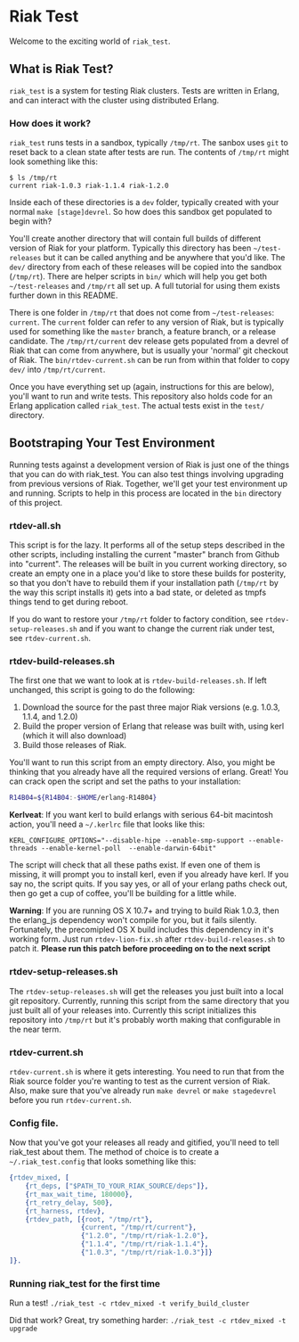 # Riak Test
Welcome to the exciting world of `riak_test`. 

## What is Riak Test?

`riak_test` is a system for testing Riak clusters. Tests are written
in Erlang, and can interact with the cluster using distributed Erlang.

### How does it work?

`riak_test` runs tests in a sandbox, typically `/tmp/rt`. The sanbox
uses `git` to reset back to a clean state after tests are run. The
contents of `/tmp/rt` might look something like this:

```
$ ls /tmp/rt
current riak-1.0.3 riak-1.1.4 riak-1.2.0
```

Inside each of these directories is a `dev` folder, typically
created with your normal `make [stage]devrel`. So how does
this sandbox get populated to begin with?

You'll create another directory that will contain full builds
of different version of Riak for your platform. Typically this directory
has been `~/test-releases` but it can be called anything and be anywhere
that you'd like. The `dev/` directory from each of these
releases will be copied into the sandbox (`/tmp/rt`).
There are helper scripts in `bin/` which will
help you get both `~/test-releases` and `/tmp/rt` all set up. A full
tutorial for using them exists further down in this README.

There is one folder in `/tmp/rt` that does not come from
`~/test-releases`: `current`. The `current` folder can refer
to any version of Riak, but is typically used for something
like the `master` branch, a feature branch, or a release candidate.
The `/tmp/rt/current` dev release gets populated from a devrel of Riak
that can come from anywhere, but is usually your 'normal' git checkout
of Riak. The `bin/rtdev-current.sh` can be run from within that folder
to copy `dev/` into `/tmp/rt/current`.

Once you have everything set up (again, instructions for this are below),
you'll want to run and write tests. This repository also holds code for
an Erlang application called `riak_test`. The actual tests exist in
the `test/` directory.

## Bootstraping Your Test Environment

Running tests against a
development version of Riak is just one of the things that you can do
with riak_test. You can also test things involving upgrading from
previous versions of Riak. Together, we'll get your test environment
up and running. Scripts to help in this process are located in the
`bin` directory of this project.

### rtdev-all.sh

This script is for the lazy. It performs all of the setup steps described
in the other scripts, including installing the current "master" branch from
Github into "current". The releases will be built in you current working
directory, so create an empty one in a place you'd like to store these
builds for posterity, so that you don't have to rebuild them if your
installation path (`/tmp/rt` by the way this script installs it) gets into
a bad state, or deleted as tmpfs things tend to get during reboot.

If you do want to restore your `/tmp/rt` folder to factory condition, see
`rtdev-setup-releases.sh` and if you want to change the current riak under
test, see `rtdev-current.sh`.

### rtdev-build-releases.sh

The first one that we want to look at is `rtdev-build-releases.sh`. If
left unchanged, this script is going to do the following:

1. Download the source for the past three major Riak versions (e.g.
   1.0.3, 1.1.4, and 1.2.0)
1. Build the proper version of Erlang that release was built with,
   using kerl (which it will also download)
1. Build those releases of Riak.

You'll want to run this script from an empty directory. Also, you
might be thinking that you already have all the required versions of
erlang. Great! You can crack open the script and set the paths to your
installation:

```bash
R14B04=${R14B04:-$HOME/erlang-R14B04}
```

**Kerlveat**: If you want kerl to build erlangs with serious 64-bit
macintosh action, you'll need a `~/.kerlrc` file that looks like this:

```
KERL_CONFIGURE_OPTIONS="--disable-hipe --enable-smp-support --enable-threads --enable-kernel-poll  --enable-darwin-64bit"
```

The script will check that all these paths exist. If even one of them
is missing, it will prompt you to install kerl, even if you already
have kerl. If you say no, the script quits. If you say yes, or all of
your erlang paths check out, then go get a cup of coffee, you'll be
building for a little while.

**Warning**: If you are running OS X 10.7+ and trying to build Riak
1.0.3, then the erlang_js dependency won't compile for you, but it
fails silently. Fortunately, the precomipled OS X build includes this
dependency in it's working form. Just run `rtdev-lion-fix.sh` after
`rtdev-build-releases.sh` to patch it. **Please run this patch before
proceeding on to the next script**

### rtdev-setup-releases.sh

The `rtdev-setup-releases.sh` will get the releases you just built
into a local git repository. Currently, running this script from the
same directory that you just built all of your releases into.
Currently this script initializes this repository into `/tmp/rt` but
it's probably worth making that configurable in the near term.

### rtdev-current.sh

`rtdev-current.sh` is where it gets interesting. You need to run that
from the Riak source folder you're wanting to test as the current
version of Riak. Also, make sure that you've already run `make devrel`
or `make stagedevrel` before you run `rtdev-current.sh`.

### Config file.

Now that you've got your releases all ready and gitified, you'll need
to tell riak_test about them. The method of choice is to create a
`~/.riak_test.config` that looks something like this:

```erlang
{rtdev_mixed, [
    {rt_deps, ["$PATH_TO_YOUR_RIAK_SOURCE/deps"]},
    {rt_max_wait_time, 180000},
    {rt_retry_delay, 500},
    {rt_harness, rtdev},
    {rtdev_path, [{root, "/tmp/rt"},
                  {current, "/tmp/rt/current"},
                  {"1.2.0", "/tmp/rt/riak-1.2.0"},
                  {"1.1.4", "/tmp/rt/riak-1.1.4"},
                  {"1.0.3", "/tmp/rt/riak-1.0.3"}]}
]}.

```

### Running riak_test for the first time

Run a test! `./riak_test -c rtdev_mixed -t verify_build_cluster`

Did that work? Great, try something harder: `./riak_test -c
rtdev_mixed -t upgrade`
